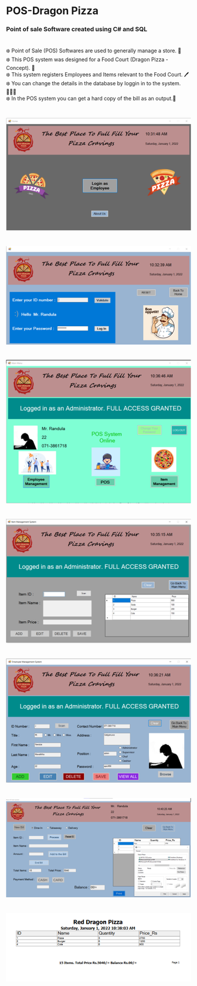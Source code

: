# POS-Dragon Pizza

<strong><h3>Point of sale Software created using C# and SQL</h3></strong>

#

❄️ Point of Sale (POS) Softwares are used to generally manage a store. 🏬<br>
❄️ This POS system was designed for a Food Court (Dragon Pizza - Concept). 🍕<br>
❄️ This system registers Employees and Items relevant to the Food Court. 🖊️<br>
❄️ You can change the details in the database by loggin in to the system. 👨🏻‍💻<br>
❄️ In the POS system you can get a hard copy of the bill as an output.🧾 <br>

#

<img src = "https://github.com/Randula98/POS-Dragon-Pizza/blob/main/src/home.png">

#

<img src = "https://github.com/Randula98/POS-Dragon-Pizza/blob/main/src/main.png">

#

<img src = "https://github.com/Randula98/POS-Dragon-Pizza/blob/main/src/menu.png">

#

<img src = "https://github.com/Randula98/POS-Dragon-Pizza/blob/main/src/items.png">


#

<img src = "https://github.com/Randula98/POS-Dragon-Pizza/blob/main/src/employee.png">


#

<img src = "https://github.com/Randula98/POS-Dragon-Pizza/blob/main/src/pos.png">

#

<img src = "https://github.com/Randula98/POS-Dragon-Pizza/blob/main/src/bill.png">
